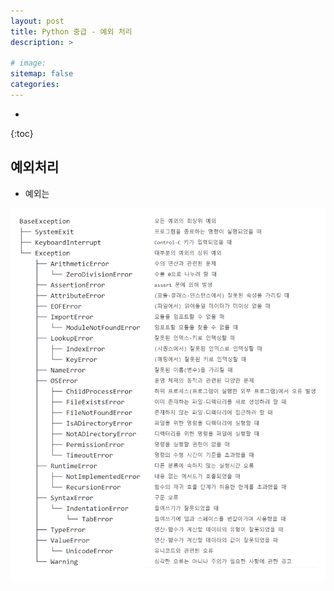 ```yaml
---
layout: post
title: Python 중급 - 예외 처리
description: >
    
# image: 
sitemap: false
categories:
---
```


* 
{:toc}

## 예외처리
- 예외는

![](../../assets/img/zerobase/exceptionclass.png)